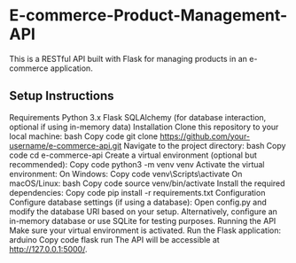 # E-commerce-Product-Management-API

This is a RESTful API built with Flask for managing products in an e-commerce application.

## Setup Instructions
Requirements
Python 3.x
Flask
SQLAlchemy (for database interaction, optional if using in-memory data)
Installation
Clone this repository to your local machine:
bash
Copy code
git clone https://github.com/your-username/e-commerce-api.git
Navigate to the project directory:
bash
Copy code
cd e-commerce-api
Create a virtual environment (optional but recommended):
Copy code
python3 -m venv venv
Activate the virtual environment:
On Windows:
Copy code
venv\Scripts\activate
On macOS/Linux:
bash
Copy code
source venv/bin/activate
Install the required dependencies:
Copy code
pip install -r requirements.txt
Configuration
Configure database settings (if using a database):
Open config.py and modify the database URI based on your setup.
Alternatively, configure an in-memory database or use SQLite for testing purposes.
Running the API
Make sure your virtual environment is activated.
Run the Flask application:
arduino
Copy code
flask run
The API will be accessible at http://127.0.0.1:5000/.
